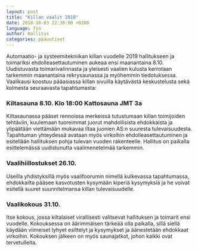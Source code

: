 ```yaml
---
layout: post
title: "Killan vaalit 2018"
date: 2018-10-03 22:30:00 +0200
language: fin
author: Hallitus
categories: pääuutiset
---
```

Automaatio- ja systeemitekniikan killan vuodelle 2019 hallitukseen ja toimariksi ehdolleasettautuminen aukeaa ensi maanantaina 8.10. Uudistuvasta toimarivalinnasta ja yleisesti vaalien kulusta kerrotaan tarkemmin maanantaina rekrysaunassa ja myöhemmin tiedotuksessa. Vaalikausi koostuu pääasiassa killan sivuilla käytävästä keskustelusta sekä kolmesta seuraavasta tapahtumasta:

### Kiltasauna 8.10. Klo 18:00 Kattosauna JMT 3a
Kiltasaunassa pääset rennoissa merkeissä tutustumaan killan toimijoiden tehtäviin, kuulemaan tuoreimmat juorut mahdollisista ehdokkaista ja ylipäätään viettämään mukavaa iltaa juonien AS:n suuresta tulevaisuudesta. Tapahtuman yhteydessä avataan myös virkoihin ehdolleasettautuminen ja esitellään hallituksen pohja tulevan vuoden rakenteelle. Hallitus on paikalla esittelemässä uudistunutta vaalimenetelmää tarkemmin.

### Vaalihiillostukset 26.10.
Useilla yhdistyksillä myös vaalifoorumin nimellä kulkevassa tapahtumassa, ehdokkailta pääsee kasvotusten kysymään kiperiä kysymyksiä ja he voivat esitellä suuret suunnitelmansa killan tulevaisuudelle.

### Vaalikokous 31.10.
Itse kokous, jossa kiltalaiset virallisesti valitsevat hallituksen ja toimarit ensi vuodelle. Kokouksessa on äärimmäisen tärkeää olla paikalla, sillä siellä käydään viimeiset lyhyet esittelyt ja kysymykset ja äänestetään ehdokkaat virkoihin. Kokouksen jälkeen on myös saunajatkot, johon kaikki ovat tervetulleita.